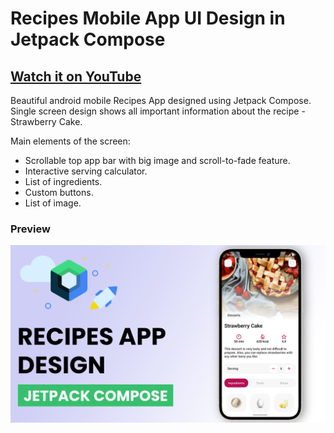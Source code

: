 # Recipes Mobile App UI Design in Jetpack Compose 

## [Watch it on YouTube](https://youtu.be/bbvYidjZ_CE)

Beautiful android mobile Recipes App designed using Jetpack Compose. Single screen design shows all important information about the recipe - Strawberry Cake.

Main elements of the screen:
- Scrollable top app bar with big image and scroll-to-fade feature.
- Interactive serving calculator.
- List of ingredients.
- Custom buttons.
- List of image.

### Preview

![App UI](screenshots/screenshot.png)

